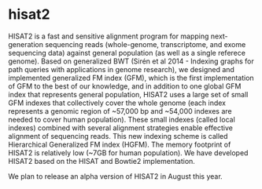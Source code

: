# hisat2 
HISAT2 is a fast and sensitive alignment program for mapping next-generation sequencing reads (whole-genome, transcriptome, and exome sequencing data) against general population (as well as a single referece genome). Based on generalized BWT (Sirén et al 2014 - Indexing graphs for path queries with applications in genome research), we designed and implemented generalized FM index (GFM), which is the first implementation of GFM to the best of our knowledge, and in addition to one global GFM index that represents general population, HISAT2 uses a large set of small GFM indexes that collectively cover the whole genome (each index represents a genomic region of ~57,000 bp and ~54,000 indexes are needed to cover human population). These small indexes (called local indexes) combined with several alignment strategies enable effective alignment of sequencing reads. This new indexing scheme is called Hierarchical Generalized FM index (HGFM).  The memory footprint of HISAT2 is relatively low (~7GB for human population). We have developed HISAT2 based on the HISAT and Bowtie2 implementation.

We plan to release an alpha version of HISAT2 in August this year.
